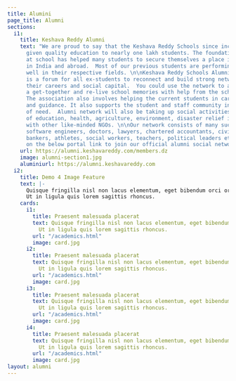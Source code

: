 ```yaml
---
title: Alumini
page_title: Alumni
sections:
  i1:
    title: Keshava Reddy Alumni
    text: "We are proud to say that the Keshava Reddy Schools since inception have
      given quality education to nearly one lakh students. The foundation provided
      at school has helped many students to secure themselves a place in top colleges/universities
      in India and abroad.  Most of our previous students are performing exceptionally
      well in their respective fields. \n\nKeshava Reddy Schools Alumni Association
      is a forum for all ex-students to reconnect and build strong networks to strengthen
      their careers and social capital.  You could use the network to arrange for
      a get-together and re-live school memories with help from the school management.
      The association also involves helping the current students in career counselling
      and guidance. It also supports the student and staff community in their hours
      of need.  Alumni network will also be taking up social activities in the fields
      of education, health, agriculture, environment, disaster relief in partnership
      with other like-minded NGOs. \n\nOur network consists of many successful Entrepreneurs,
      software engineers, doctors, lawyers, chartered accountants, civil servants,
      bankers, athletes, social workers, teachers, political leaders etc.\n\nClick
      on the below portal link to join our official alumni social network. "
    url: https://alumni.keshavareddy.com/members.dz
    image: alumni-section1.jpg
    aluminiurl: https://alumni.keshavareddy.com
  i2:
    title: Demo 4 Image Feature
    text: |-
      Quisque fringilla nisl non lacus elementum, eget bibendum orci ornare.
      Ut in ligula quis lorem sagittis rhoncus.
    cards:
      i1:
        title: Praesent malesuada placerat
        text: Quisque fringilla nisl non lacus elementum, eget bibendum orci ornare.
          Ut in ligula quis lorem sagittis rhoncus.
        url: "/academics.html"
        image: card.jpg
      i2:
        title: Praesent malesuada placerat
        text: Quisque fringilla nisl non lacus elementum, eget bibendum orci ornare.
          Ut in ligula quis lorem sagittis rhoncus.
        url: "/academics.html"
        image: card.jpg
      i3:
        title: Praesent malesuada placerat
        text: Quisque fringilla nisl non lacus elementum, eget bibendum orci ornare.
          Ut in ligula quis lorem sagittis rhoncus.
        url: "/academics.html"
        image: card.jpg
      i4:
        title: Praesent malesuada placerat
        text: Quisque fringilla nisl non lacus elementum, eget bibendum orci ornare.
          Ut in ligula quis lorem sagittis rhoncus.
        url: "/academics.html"
        image: card.jpg
layout: alumni
---
```


